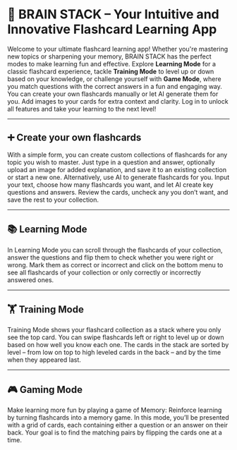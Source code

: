 # 🧠 BRAIN STACK – Your Intuitive and Innovative Flashcard Learning App

Welcome to your ultimate flashcard learning app! Whether you're mastering new topics or sharpening your memory, BRAIN STACK has the perfect modes to make learning fun and effective.
Explore **Learning Mode** for a classic flashcard experience, tackle **Training Mode** to level up or down based on your knowledge, or challenge yourself with **Game Mode**, where you match questions with the correct answers in a fun and engaging way.
You can create your own flashcards manually or let AI generate them for you. Add images to your cards for extra context and clarity. Log in to unlock all features and take your learning to the next level!

---

## ➕ Create your own flashcards

With a simple form, you can create custom collections of flashcards for any topic you wish to master. Just type in a question and answer, optionally upload an image for added explanation, and save it to an existing collection or start a new one.
Alternatively, use AI to generate flashcards for you. Input your text, choose how many flashcards you want, and let AI create key questions and answers. Review the cards, uncheck any you don’t want, and save the rest to your collection.

---

## 📚 Learning Mode

In Learning Mode you can scroll through the flashcards of your collection, answer the questions and flip them to check whether you were right or wrong. Mark them as correct or incorrect and click on the bottom menu to see all flashcards of your collection or only correctly or incorrectly answered ones.

---

## 🏋️ Training Mode

Training Mode shows your flashcard collection as a stack where you only see the top card. You can swipe flashcards left or right to level up or down based on how well you know each one. The cards in the stack are sorted by level – from low on top to high leveled cards in the back – and by the time when they appeared last.

---

## 🎮 Gaming Mode

Make learning more fun by playing a game of Memory: Reinforce learning by turning flashcards into a memory game. In this mode, you’ll be presented with a grid of cards, each containing either a question or an answer on their back. Your goal is to find the matching pairs by flipping the cards one at a time.
